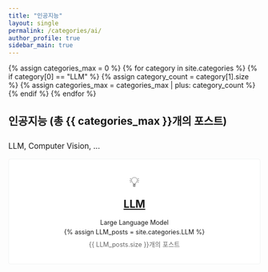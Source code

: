 ```yaml
---
title: "인공지능"
layout: single
permalink: /categories/ai/
author_profile: true
sidebar_main: true
---
```


{% assign categories_max = 0 %}
{% for category in site.categories %}
  {% if category[0] == "LLM" %}
    {% assign category_count = category[1].size %}
    {% assign categories_max = categories_max | plus: category_count %}
  {% endif %}
{% endfor %}

<div class="notice">
  <h4 style="font-size: 1.5em;">인공지능 (총 {{ categories_max }}개의 포스트)</h4>
  <p style="font-size: 1.1em;">LLM, Computer Vision,  ... </p>
</div>

<div class="grid__wrapper">
  <!-- LLM 카테고리 -->
  <div class="grid__item" style="padding: 2em; text-align: center; border: 1px solid #f2f3f3; border-radius: 4px; margin-bottom: 1em; background: white;">
    <div style="font-size: 2em; margin-bottom: 0.5em;">💡</div>
    <div class="archive__item">
      <h2 class="archive__item-title no_toc" itemprop="headline" style="margin: 0 0 10px 0; padding-bottom: 0.3em;">
        <a href="/categories/LLM" rel="permalink">LLM</a>
      </h2>
      <div class="archive__item-excerpt" style="margin-top: 0.5em; font-size: 0.9em; line-height: 1.5;">
        <p style="margin: 0;">Large Language Model</p>
        {% assign LLM_posts = site.categories.LLM %}
        <p style="margin: 0.5em 0 0 0; color: #666;">{{ LLM_posts.size }}개의 포스트</p>
      </div>
    </div>
  </div>



</div> 